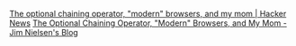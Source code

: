
[The optional chaining operator, "modern" browsers, and my mom | Hacker News](https://news.ycombinator.com/item?id=29894300)
[The Optional Chaining Operator, "Modern" Browsers, and My Mom - Jim Nielsen's Blog](https://blog.jim-nielsen.com/2022/a-web-for-all/)

